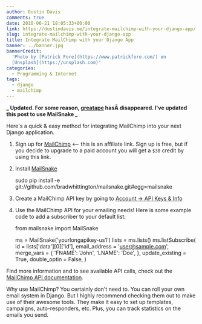 ```yaml
---
author: Dustin Davis
comments: true
date: 2010-06-21 18:05:33+00:00
link: https://dustindavis.me/integrate-mailchimp-with-your-django-app/
slug: integrate-mailchimp-with-your-django-app
title: Integrate MailChimp with your Django App
banner: ../banner.jpg
bannerCredit:
  'Photo by [Patrick Fore](https://www.patrickfore.com/) on
  [Unsplash](https://unsplash.com)'
categories:
  - Programming & Internet
tags:
  - django
  - mailchimp
---
```


**_ Updated. For some reason, [greatape](http://pypi.python.org/pypi/greatape/)
hasÂ disappeared. I've updated this post to use MailSnake _**

Here's a quick & easy method for integrating MailChimp into your next Django
application.

1. Sign up for [MailChimp](http://eepurl.com/yKuv) <-- this is an affiliate
   link. Sign up is free, but if you decide to upgrade to a paid account you
   will get a `$30` credit by using this link.

2. Install [MailSnake](https://github.com/themartorana/mailsnake)

   sudo pip install -e
   git://github.com/bradwhittington/mailsnake.git#egg=mailsnake

3. Create a MailChimp API key by going to
   [Account -> API Keys & Info](https://us1.admin.mailchimp.com/account/api/)

4. Use the MailChimp API for your emailing needs! Here is some example code to
   add a subscriber to your default list:

   from mailsnake import MailSnake

   ms = MailSnake('yourlongapikey-us1') lists = ms.lists() ms.listSubscribe( id
   = lists['data'][0]['id'], email_address = 'user@sample.com', merge_vars = {
   'FNAME': 'John', 'LNAME': 'Doe', }, update_existing = True, double_optin =
   False, )

Find more information and to see available API calls, check out the
[MailChimp API documentation](http://www.mailchimp.com/api/rtfm/).

Why use MailChimp? You certainly don't need to. You can roll your own email
system in Django. But I highly recommend checking them out to make use of their
awesome tools. They make it easy to set up templates, campaigns,
auto-responders, etc. Plus, you can track statistics on the emails you send.
